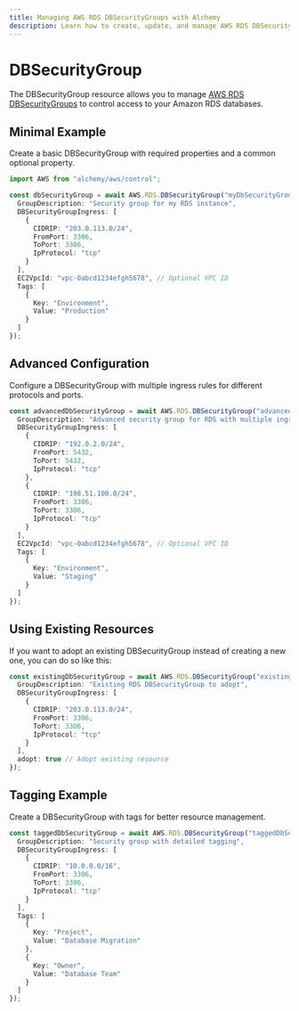 ```yaml
---
title: Managing AWS RDS DBSecurityGroups with Alchemy
description: Learn how to create, update, and manage AWS RDS DBSecurityGroups using Alchemy Cloud Control.
---
```


# DBSecurityGroup

The DBSecurityGroup resource allows you to manage [AWS RDS DBSecurityGroups](https://docs.aws.amazon.com/rds/latest/userguide/) to control access to your Amazon RDS databases.

## Minimal Example

Create a basic DBSecurityGroup with required properties and a common optional property.

```ts
import AWS from "alchemy/aws/control";

const dbSecurityGroup = await AWS.RDS.DBSecurityGroup("myDbSecurityGroup", {
  GroupDescription: "Security group for my RDS instance",
  DBSecurityGroupIngress: [
    {
      CIDRIP: "203.0.113.0/24",
      FromPort: 3306,
      ToPort: 3306,
      IpProtocol: "tcp"
    }
  ],
  EC2VpcId: "vpc-0abcd1234efgh5678", // Optional VPC ID
  Tags: [
    {
      Key: "Environment",
      Value: "Production"
    }
  ]
});
```

## Advanced Configuration

Configure a DBSecurityGroup with multiple ingress rules for different protocols and ports.

```ts
const advancedDbSecurityGroup = await AWS.RDS.DBSecurityGroup("advancedDbSecurityGroup", {
  GroupDescription: "Advanced security group for RDS with multiple ingress rules",
  DBSecurityGroupIngress: [
    {
      CIDRIP: "192.0.2.0/24",
      FromPort: 5432,
      ToPort: 5432,
      IpProtocol: "tcp"
    },
    {
      CIDRIP: "198.51.100.0/24",
      FromPort: 3306,
      ToPort: 3306,
      IpProtocol: "tcp"
    }
  ],
  EC2VpcId: "vpc-0abcd1234efgh5678", // Optional VPC ID
  Tags: [
    {
      Key: "Environment",
      Value: "Staging"
    }
  ]
});
```

## Using Existing Resources

If you want to adopt an existing DBSecurityGroup instead of creating a new one, you can do so like this:

```ts
const existingDbSecurityGroup = await AWS.RDS.DBSecurityGroup("existingDbSecurityGroup", {
  GroupDescription: "Existing RDS DBSecurityGroup to adopt",
  DBSecurityGroupIngress: [
    {
      CIDRIP: "203.0.113.0/24",
      FromPort: 3306,
      ToPort: 3306,
      IpProtocol: "tcp"
    }
  ],
  adopt: true // Adopt existing resource
});
```

## Tagging Example

Create a DBSecurityGroup with tags for better resource management.

```ts
const taggedDbSecurityGroup = await AWS.RDS.DBSecurityGroup("taggedDbSecurityGroup", {
  GroupDescription: "Security group with detailed tagging",
  DBSecurityGroupIngress: [
    {
      CIDRIP: "10.0.0.0/16",
      FromPort: 3306,
      ToPort: 3306,
      IpProtocol: "tcp"
    }
  ],
  Tags: [
    {
      Key: "Project",
      Value: "Database Migration"
    },
    {
      Key: "Owner",
      Value: "Database Team"
    }
  ]
});
```